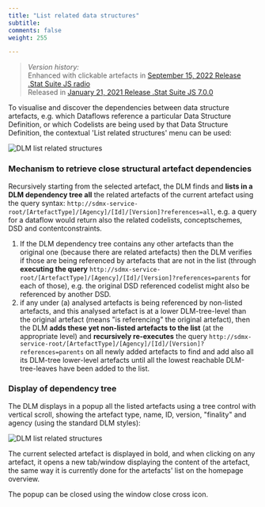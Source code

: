 ```yaml
---
title: "List related data structures"
subtitle: 
comments: false
weight: 255

---
```


> *Version history:*  
> Enhanced with clickable artefacts in [September 15, 2022 Release .Stat Suite JS radio](https://sis-cc.gitlab.io/dotstatsuite-documentation/changelog/#september-15-2022)  
> Released in [January 21, 2021 Release .Stat Suite JS 7.0.0](https://sis-cc.gitlab.io/dotstatsuite-documentation/changelog/#january-21-2021)

To visualise and discover the dependencies between data structure artefacts, e.g. which Dataflows reference a particular Data Structure Definition, or which Codelists are being used by that Data Structure Definition, the contextual 'List related structures' menu can be used:

![DLM list related structures](/dotstatsuite-documentation/images/dlm-list-related-structures.png)  

### Mechanism to retrieve close structural artefact dependencies
Recursively starting from the selected artefact, the DLM finds and **lists in a DLM dependency tree all** the related artefacts of the current artefact using the query syntax: `http://sdmx-service-root/[ArtefactType]/[Agency]/[Id]/[Version]?references=all`, e.g. a query for a dataflow would return also the related codelists, conceptschemes, DSD and contentconstraints.  
  1) If the DLM dependency tree contains any other artefacts than the original one (because there are related artefacts) then the DLM verifies if those are being referenced by artefacts that are not in the list (through **executing the query** `http://sdmx-service-root/[ArtefactType]/[Agency]/[Id]/[Version]?references=parents` for each of those), e.g. the original DSD referenced codelist might also be referenced by another DSD.  
  2) if any under (a) analysed artefacts is being referenced by non-listed artefacts, and this analysed artefact is at a lower DLM-tree-level than the original artefact (means "is referencing" the original artefact), then the DLM **adds these yet non-listed artefacts to the list** (at the appropriate level) and **recursively re-executes** the query `http://sdmx-service-root/[ArtefactType]/[Agency]/[Id]/[Version]?references=parents` on all newly added artefacts to find and add also all its DLM-tree lower-level artefacts until all the lowest reachable DLM-tree-leaves have been added to the list.  

### Display of dependency tree
The DLM displays in a popup all the listed artefacts using a tree control with vertical scroll, showing the artefact type, name, ID, version, "finality" and agency (using the standard DLM styles):

![DLM list related structures](/dotstatsuite-documentation/images/dlm-list-related-structures-tree-example.png)  

The current selected artefact is displayed in bold, and when clicking on any artefact, it opens a new tab/window displaying the content of the artefact, the same way it is currently done for the artefacts' list on the homepage overview.

The popup can be closed using the window close cross icon.
